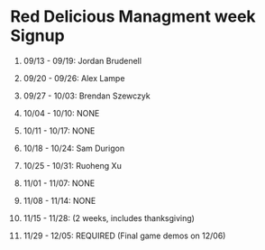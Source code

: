 # Red Delicious Managment week Signup

1. 09/13 - 09/19: Jordan Brudenell

2. 09/20 - 09/26: Alex Lampe

3. 09/27 - 10/03: Brendan Szewczyk

4. 10/04 - 10/10: NONE

5. 10/11 - 10/17: NONE

6. 10/18 - 10/24: Sam Durigon

7. 10/25 - 10/31: Ruoheng Xu

8. 11/01 - 11/07: NONE

9. 11/08 - 11/14: NONE

10. 11/15 - 11/28: (2 weeks, includes thanksgiving)

11. 11/29 - 12/05: REQUIRED (Final game demos on 12/06)
